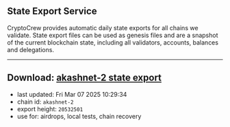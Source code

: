 ## State Export Service
CryptoCrew provides automatic daily state exports for all chains we validate. State export files can be used as genesis files and are a snapshot of the current blockchain state, including all validators, accounts, balances and delegations.

---
**Download: [akashnet-2 state export](https://dl-eu2.ccvalidators.com/SERVICE/akash/akashnet-2_export_20532501.json)**
---

- last updated: Fri Mar 07 2025 10:29:34
- chain id: `akashnet-2`
- export height: `20532501`
- use for: airdrops, local tests, chain recovery
